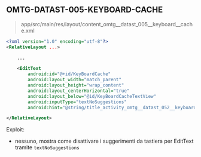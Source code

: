 ## OMTG-DATAST-005-KEYBOARD-CACHE

> app/src/main/res/layout/content_omtg__datast_005__keyboard__cache.xml

```xml
<?xml version="1.0" encoding="utf-8"?>
<RelativeLayout ...>

    ...

    <EditText
        android:id="@+id/KeyBoardCache"
        android:layout_width="match_parent"
        android:layout_height="wrap_content"
        android:layout_centerHorizontal="true"
        android:layout_below="@id/KeyBoardCacheTextView"
        android:inputType="textNoSuggestions"
        android:hint="@string/title_activity_omtg__datast_052__keyboard_cache"/>

</RelativeLayout>
```

Exploit:

- nessuno, mostra come disattivare i suggerimenti da tastiera per EditText tramite `textNoSuggestions`